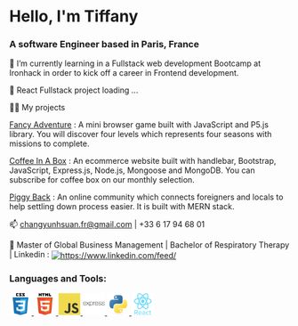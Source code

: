<h1>Hello, I'm Tiffany</h1> 
<h3>A software Engineer based in Paris, France</h3>

🔭 I’m currently learning in a Fullstack web development Bootcamp at Ironhack in order to kick off a career in Frontend development.

🌱 React Fullstack project loading ...

👨‍💻 My projects
  
[Fancy Adventure](https://tiffanychang-fr.github.io/Fancy-Adventure/) : A mini browser game built with JavaScript and P5.js library. You will discover four levels which represents four seasons with missions to complete.
   
[Coffee In A Box](https://coffee-in-a-box.herokuapp.com/) : An ecommerce website built with handlebar, Bootstrap, JavaScript, Express.js, Node.js, Mongoose and MongoDB. You can subscribe for coffee box on our monthly selection.

[Piggy Back](https://piggy-back.netlify.app/) : An online community which connects foreigners and locals to help settling down process easier. It is built with MERN stack.

📫 changyunhsuan.fr@gmail.com | +33 6 17 94 68 01

📄 Master of Global Business Management | Bachelor of Respiratory Therapy | Linkedin : <a href="https://www.linkedin.com/in/yunhsuanchang/" target="blank"><img align="center" src="https://raw.githubusercontent.com/rahuldkjain/github-profile-readme-generator/master/src/images/icons/Social/linked-in-alt.svg" alt="https://www.linkedin.com/feed/" height="20" width="30" /></a>

<h3 align="left">Languages and Tools:</h3>
<p align="left">
<a href="https://www.w3schools.com/css/" target="_blank" rel="noreferrer"> <img src="https://raw.githubusercontent.com/devicons/devicon/master/icons/css3/css3-original-wordmark.svg" alt="css3" width="40" height="40"/> </a> 
<a href="https://www.w3.org/html/" target="_blank" rel="noreferrer"> <img src="https://raw.githubusercontent.com/devicons/devicon/master/icons/html5/html5-original-wordmark.svg" alt="html5" width="40" height="40"/> </a> 
<a href="https://developer.mozilla.org/en-US/docs/Web/JavaScript" target="_blank" rel="noreferrer"> <img src="https://raw.githubusercontent.com/devicons/devicon/master/icons/javascript/javascript-original.svg" alt="javascript" width="40" height="40"/> </a>
<a href="https://expressjs.com" target="_blank" rel="noreferrer"> <img src="https://raw.githubusercontent.com/devicons/devicon/master/icons/express/express-original-wordmark.svg" alt="express" width="40" height="40"/> </a> 
<a href="https://www.python.org" target="_blank" rel="noreferrer"> <img src="https://raw.githubusercontent.com/devicons/devicon/master/icons/python/python-original.svg" alt="python" width="40" height="40"/> </a> <a href="https://reactjs.org/" target="_blank" rel="noreferrer"> <img src="https://raw.githubusercontent.com/devicons/devicon/master/icons/react/react-original-wordmark.svg" alt="react" width="40" height="40"/> </a> 
</p>
